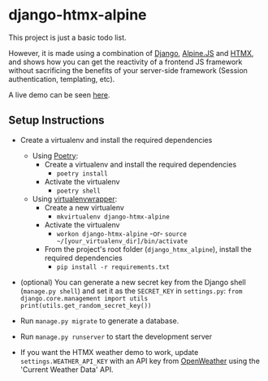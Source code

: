 # django-htmx-alpine 

This project is just a basic todo list.

However, it is made using a combination of [Django](https://www.djangoproject.com/), [Alpine.JS](https://openweathermap.org/api) and [HTMX](https://htmx.org/), and shows how you can get the reactivity of a frontend JS framework without sacrificing the benefits of your server-side framework (Session authentication, templating, etc).

A live demo can be seen [here](https://django-htmx-alpine.nicholasmoen.com/).

## Setup Instructions

- Create a virtualenv and install the required dependencies
  - Using [Poetry](https://python-poetry.org/docs/):
    - Create a virtualenv and install the required dependencies
      - `poetry install`
    - Activate the virtualenv
      - `poetry shell`
  - Using [virtualenvwrapper](https://virtualenvwrapper.readthedocs.io/en/latest/):
    - Create a new virtualenv
      - `mkvirtualenv django-htmx-alpine`
    - Activate the virtualenv
      - `workon django-htmx-alpine` -or- `source ~/[your_virtualenv_dir]/bin/activate`
    - From the project's root folder (`django_htmx_alpine`), install the required dependencies
      - `pip install -r requirements.txt`

- (optional) You can generate a new secret key from the Django shell (`manage.py shell`) and set it as the `SECRET_KEY` in `settings.py`:
`from django.core.management import utils
    print(utils.get_random_secret_key())`

- Run `manage.py migrate` to generate a database.
- Run `manage.py runserver` to start the development server

- If you want the HTMX weather demo to work, update `settings.WEATHER_API_KEY` with an API key from [OpenWeather](https://openweathermap.org/api) using the 'Current Weather Data' API.
